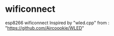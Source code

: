 # wificonnect
esp8266 wificonnect
Inspired by "wled.cpp" from : "https://github.com/Aircoookie/WLED"

